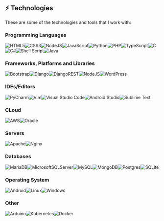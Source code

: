## ⚡  Technologies

These are some of the technologies and tools that I work with:

### Programming Languages
![HTML5](https://img.shields.io/badge/html5-%23E34F26.svg?style=flat-square&logo=html5&logoColor=white)![CSS3](https://img.shields.io/badge/css3-%231572B6.svg?style=flat-square&logo=css3&logoColor=white)![NodeJS](https://img.shields.io/badge/node.js-6DA55F?style=flat-square&logo=node.js&logoColor=white)![JavaScript](https://img.shields.io/badge/javascript-%23323330.svg?style=flat-square&logo=javascript&logoColor=%23F7DF1E)![Python](https://img.shields.io/badge/python-3670A0?style=flat-square&logo=python&logoColor=ffdd54)![PHP](https://img.shields.io/badge/php-%23777BB4.svg?style=flat-square&logo=php&logoColor=white)![TypeScript](https://img.shields.io/badge/typescript-%23007ACC.svg?style=flat-square&logo=typescript&logoColor=white)![C](https://img.shields.io/badge/c-%2300599C.svg?style=flat-square&logo=c&logoColor=white)![C#](https://img.shields.io/badge/c%23-%23239120.svg?style=flat-square&logo=c-sharp&logoColor=white)![Shell Script](https://img.shields.io/badge/shell_script-%23121011.svg?style=flat-square&logo=gnu-bash&logoColor=white)![Java](https://img.shields.io/badge/java-%23ED8B00.svg?style=flat-square&logo=java&logoColor=white)

### Frameworks, Platforms and Libraries
![Bootstrap](https://img.shields.io/badge/bootstrap-%23563D7C.svg?style=flat-square&logo=bootstrap&logoColor=white)![Django](https://img.shields.io/badge/django-%23092E20.svg?style=flat-square&logo=django&logoColor=white)![DjangoREST](https://img.shields.io/badge/DJANGO-REST-ff1709?style=flat-square&logo=django&logoColor=white&color=ff1709&labelColor=gray)![NodeJS](https://img.shields.io/badge/node.js-6DA55F?style=flat-square&logo=node.js&logoColor=white)![WordPress](https://img.shields.io/badge/WordPress-%23117AC9.svg?style=flat-square&logo=WordPress&logoColor=white)

### IDEs/Editors
![PyCharm](https://img.shields.io/badge/pycharm-143?style=flat-square&logo=pycharm&logoColor=black&color=black&labelColor=green)![Vim](https://img.shields.io/badge/VIM-%2311AB00.svg?style=flat-square&logo=vim&logoColor=white)![Visual Studio Code](https://img.shields.io/badge/Visual%20Studio%20Code-0078d7.svg?style=flat-square&logo=visual-studio-code&logoColor=white)![Android Studio](https://img.shields.io/badge/Android%20Studio-3DDC84.svg?style=flat-square&logo=android-studio&logoColor=white)![Sublime Text](https://img.shields.io/badge/sublime_text-%23575757.svg?style=flat-square&logo=sublime-text&logoColor=important)
### CLoud
![AWS](https://img.shields.io/badge/AWS-%23FF9900.svg?style=flat-square&logo=amazon-aws&logoColor=white)![Oracle](https://img.shields.io/badge/Oracle-F80000?style=flat-square&logo=oracle&logoColor=white)
### Servers
![Apache](https://img.shields.io/badge/apache-%23D42029.svg?style=flat-square&logo=apache&logoColor=white)![Nginx](https://img.shields.io/badge/nginx-%23009639.svg?style=flat-square&logo=nginx&logoColor=white)
### Databases
![MariaDB](https://img.shields.io/badge/MariaDB-003545?style=flat-square&logo=mariadb&logoColor=white)![MicrosoftSQLServer](https://img.shields.io/badge/Microsoft%20SQL%20Sever-CC2927?style=flat-square&logo=microsoft%20sql%20server&logoColor=white)![MySQL](https://img.shields.io/badge/mysql-%2300f.svg?style=flat-square&logo=mysql&logoColor=white)![MongoDB](https://img.shields.io/badge/MongoDB-%234ea94b.svg?style=flat-square&logo=mongodb&logoColor=white)![Postgres](https://img.shields.io/badge/postgres-%23316192.svg?style=flat-square&logo=postgresql&logoColor=white)![SQLite](https://img.shields.io/badge/sqlite-%2307405e.svg?style=flat-square&logo=sqlite&logoColor=white)
### Operating System
![Android](https://img.shields.io/badge/Android-3DDC84?style=flat-square&logo=android&logoColor=white)![Linux](https://img.shields.io/badge/Linux-FCC624?style=flat-square&logo=linux&logoColor=black)![Windows](https://img.shields.io/badge/Windows-0078D6?style=flat-square&logo=windows&logoColor=white)
### Other
![Arduino](https://img.shields.io/badge/-Arduino-00979D?style=flat-square&logo=Arduino&logoColor=white&)![Kubernetes](https://img.shields.io/badge/kubernetes-%23326ce5.svg?style=flat-square&logo=kubernetes&logoColor=white)![Docker](https://img.shields.io/badge/docker-%230db7ed.svg?style=flat-square&logo=docker&logoColor=white)
